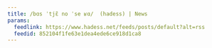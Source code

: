```yaml
---
title: /bɑs ˈtjɛ̃ no ˈse ʁɑ/  (hadess) | News
params:
  feedlink: https://www.hadess.net/feeds/posts/default?alt=rss
  feedid: 852104f1fe63e1dea4ede6ce918d1ca8
---
```

